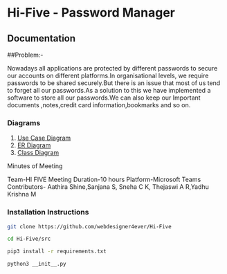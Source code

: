 # Hi-Five - Password Manager

## Documentation

##Problem:-

Nowadays all applications are protected by different passwords to secure our accounts on different platforms.In organisational levels, we require passwords to be shared securely.But there is an issue that most of us tend to forget all our passwords.As a solution to this we have implemented a software to store all our passwords.We can also keep our Important documents ,notes,credit card information,bookmarks and so on.



### Diagrams

1. [Use Case Diagram](./docs/use-case-diagram.pdf)
2. [ER Diagram](./docs/er-diagram.pdf)
3. [Class Diagram](./docs/class-diagram.pdf)

Minutes of Meeting

Team-HI FIVE
Meeting Duration-10  hours
Platform-Microsoft Teams
Contributors-
Aathira Shine,Sanjana S, Sneha C K, Thejaswi A R,Yadhu Krishna M





### Installation Instructions

```bash
git clone https://github.com/webdesigner4ever/Hi-Five

cd Hi-Five/src

pip3 install -r requirements.txt

python3 __init__.py
```

